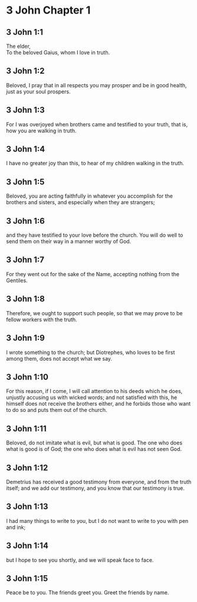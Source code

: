 # 3 John Chapter 1

## 3 John 1:1

The elder,  
To the beloved Gaius, whom I love in truth.

## 3 John 1:2

Beloved, I pray that in all respects you may prosper and be in good health, just as your soul prospers.

## 3 John 1:3

For I was overjoyed when brothers came and testified to your truth, that is, how you are walking in truth.

## 3 John 1:4

I have no greater joy than this, to hear of my children walking in the truth.

## 3 John 1:5

Beloved, you are acting faithfully in whatever you accomplish for the brothers and sisters, and especially when they are strangers;

## 3 John 1:6

and they have testified to your love before the church. You will do well to send them on their way in a manner worthy of God.

## 3 John 1:7

For they went out for the sake of the Name, accepting nothing from the Gentiles.

## 3 John 1:8

Therefore, we ought to support such people, so that we may prove to be fellow workers with the truth.

## 3 John 1:9

I wrote something to the church; but Diotrephes, who loves to be first among them, does not accept what we say.

## 3 John 1:10

For this reason, if I come, I will call attention to his deeds which he does, unjustly accusing us with wicked words; and not satisfied with this, he himself does not receive the brothers either, and he forbids those who want to do so and puts them out of the church.

## 3 John 1:11

Beloved, do not imitate what is evil, but what is good. The one who does what is good is of God; the one who does what is evil has not seen God.

## 3 John 1:12

Demetrius has received a good testimony from everyone, and from the truth itself; and we add our testimony, and you know that our testimony is true.

## 3 John 1:13

I had many things to write to you, but I do not want to write to you with pen and ink;

## 3 John 1:14

but I hope to see you shortly, and we will speak face to face.

## 3 John 1:15

Peace be to you. The friends greet you. Greet the friends by name.
